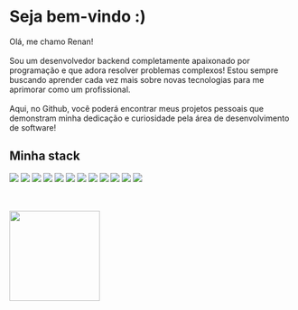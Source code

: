 <h1>Seja bem-vindo :)</h1>
<p>Olá, me chamo Renan!<br><br>
Sou um desenvolvedor backend completamente apaixonado por programação e que adora resolver problemas complexos! Estou sempre buscando aprender cada vez mais sobre novas tecnologias para me aprimorar como um profissional.<br><br>
Aqui, no Github, você poderá encontrar meus projetos pessoais que demonstram minha dedicação e curiosidade pela área de desenvolvimento de software!</p>

<h2><b>Minha stack</b></h2>
  <div>
    <img src="https://img.shields.io/badge/java-%23ED8B00.svg?style=for-the-badge&logo=openjdk&logoColor=white" />
    <img src="https://img.shields.io/badge/Spring-6DB33F?style=for-the-badge&logo=spring&logoColor=white" />
    <img src="https://img.shields.io/badge/JavaScript-F7DF1E?style=for-the-badge&logo=javascript&logoColor=black" />
    <img src="https://img.shields.io/badge/TypeScript-007ACC?style=for-the-badge&logo=typescript&logoColor=white" />
    <img src="https://img.shields.io/badge/express-%23000.svg?style=for-the-badge&logo=express&logoColor=white" />
    <img src="https://img.shields.io/badge/Insomnia-9060b5.svg?style=for-the-badge&logo=Insomnia&logoColor=white" />
    <img src="https://img.shields.io/badge/React-20232A?style=for-the-badge&logo=react&logoColor=61DAFB" />
    <img src="https://img.shields.io/badge/Figma-F24E1E?style=for-the-badge&logo=figma&logoColor=white" />
    <img src="https://img.shields.io/badge/MySQL-00000F?style=for-the-badge&logo=mysql&logoColor=white" />
    <img src="https://img.shields.io/badge/PostgreSQL-316192?style=for-the-badge&logo=postgresql&logoColor=white" />
    <img src="https://img.shields.io/badge/Firebase-000?style=for-the-badge&logo=firebase&logoColor=ffca28" />
    <img src="https://img.shields.io/badge/GIT-E44C30?style=for-the-badge&logo=git&logoColor=white" />
  </div>
  <br>

  <br>
<p>
  <img height=160px src="https://github-readme-stats.vercel.app/api/top-langs/?username=eurenaneu&layout=compact&border_radius=5&theme=midnight-purple">
</p>
